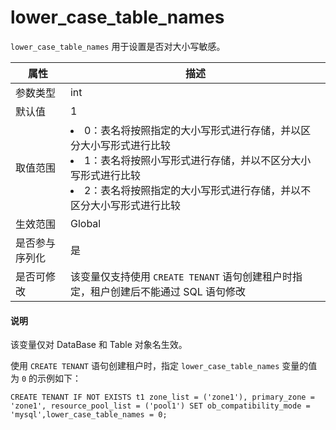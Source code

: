 # lower_case_table_names

`lower_case_table_names` 用于设置是否对大小写敏感。

| **属性**  |                           **描述**                            |
|---------|-----------------------------------------------------------------------------------------------------------------------------------------------------------------------------------------------------------------------------------|
| 参数类型    | int                                                         |
| 默认值     | 1                                                           |
| 取值范围    | <li> 0：表名将按照指定的大小写形式进行存储，并以区分大小写形式进行比较   <li> 1：表名将按照小写形式进行存储，并以不区分大小写形式进行比较   <li> 2：表名将按照指定的大小写形式进行存储，并以不区分大小写形式进行比较    |
| 生效范围    | Global                                                      |
| 是否参与序列化 | 是                                                           |
| 是否可修改   | 该变量仅支持使用 `CREATE TENANT` 语句创建租户时指定，租户创建后不能通过 SQL 语句修改       |

  <main id="notice" type='explain'>
    <h4>说明</h4>
    <p>该变量仅对 DataBase 和 Table 对象名生效。</p>
  </main>

使用 `CREATE TENANT` 语句创建租户时，指定 `lower_case_table_names` 变量的值为 `0` 的示例如下：

```shell
CREATE TENANT IF NOT EXISTS t1 zone_list = ('zone1'), primary_zone = 'zone1', resource_pool_list = ('pool1') SET ob_compatibility_mode = 'mysql',lower_case_table_names = 0;
```
